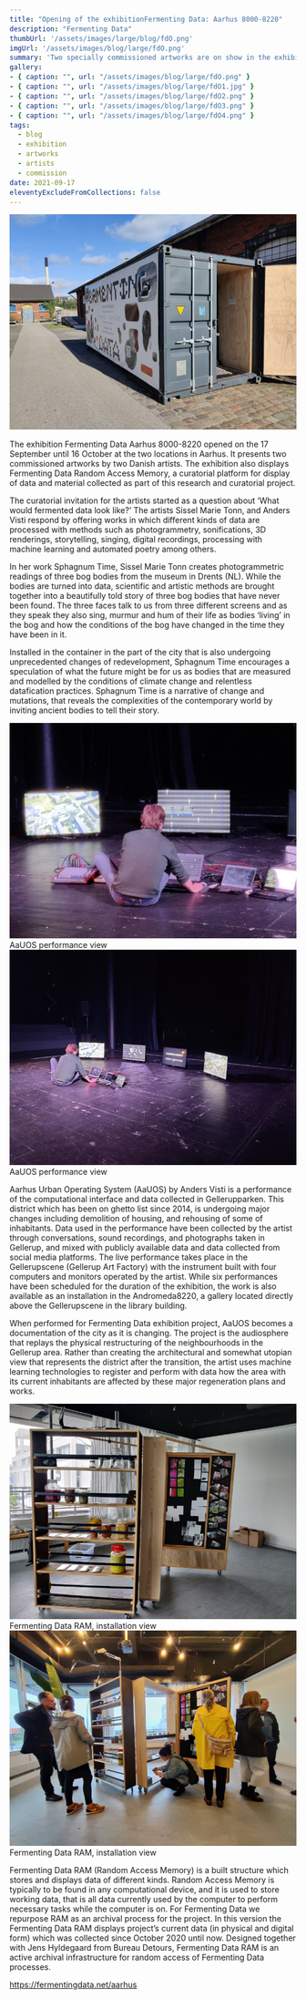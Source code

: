 ```yaml
---
title: "Opening of the exhibitionFermenting Data: Aarhus 8000-8220"
description: "Fermenting Data"
thumbUrl: '/assets/images/large/blog/fdO.png'
imgUrl: '/assets/images/blog/large/fdO.png'
summary: 'Two specially commissioned artworks are on show in the exhibition Fermenting Data: Aarhus 8000-8220.'
gallery:
- { caption: "", url: "/assets/images/blog/large/fdO.png" }
- { caption: "", url: "/assets/images/blog/large/fdO1.jpg" }
- { caption: "", url: "/assets/images/blog/large/fdO2.png" }
- { caption: "", url: "/assets/images/blog/large/fdO3.png" }
- { caption: "", url: "/assets/images/blog/large/fdO4.png" }
tags:
  - blog
  - exhibition
  - artworks
  - artists
  - commission
date: 2021-09-17
eleventyExcludeFromCollections: false
---
```

<div class="columnImage">
  <img src="/assets/images/blog/large/fdO.png"/>
  <div class="photoCreditNew"></div>
</div>

The exhibition Fermenting Data Aarhus 8000-8220 opened on the 17 September until 16 October at the two locations in Aarhus. It presents two commissioned artworks by two Danish artists. The exhibition also displays Fermenting Data Random Access Memory, a curatorial platform for display of data and material collected as part of this research and curatorial project.  

The curatorial invitation for the artists started as a question about ‘What would fermented data look like?’ The artists Sissel Marie Tonn, and Anders Visti respond by offering works in which different kinds of data are processed with methods such as photogrammetry, sonifications, 3D renderings, storytelling, singing, digital recordings, processing with machine learning and automated poetry among others.   

In her work Sphagnum Time, Sissel Marie Tonn creates photogrammetric readings of three bog bodies from the museum in Drents (NL). While the bodies are turned into data, scientific and artistic methods are brought together into a beautifully told story of three bog bodies that have never been found. The three faces talk to us from three different screens and as they speak they also sing, murmur and hum of their life as bodies ‘living’ in the bog and how the conditions of the bog have changed in the time they have been in it.   

Installed in the container in the part of the city that is also undergoing unprecedented changes of redevelopment, Sphagnum Time encourages a speculation of what the future might be for us as bodies that are measured and modelled by the conditions of climate change and relentless datafication practices. Sphagnum Time is a narrative of change and mutations, that reveals the complexities of the contemporary world by inviting ancient bodies to tell their story.  

<div class="fullWidthHalfImage">
  <div class='imgWrap left'>
    <img src="/assets/images/blog/large/fdO1.jpg">
    <div class="photoCreditNew">AaUOS performance view</div>
  </div>
  <div class='imgWrap right'>
    <img src="/assets/images/blog/large/fdO2.png">
    <div class="photoCreditNew">AaUOS performance view</div>
  </div>
</div>

Aarhus Urban Operating System (AaUOS) by Anders Visti is a performance of the computational interface and data collected in Gellerupparken. This district which has been on ghetto list since 2014, is undergoing major changes including demolition of housing, and rehousing of some of inhabitants. Data used in the performance have been collected by the artist through conversations, sound recordings, and photographs taken in Gellerup, and mixed with publicly available data and data collected from social media platforms. The live performance takes place in the Gellerupscene (Gellerup Art Factory) with the instrument built with four computers and monitors operated by the artist. While six performances have been scheduled for the duration of the exhibition, the work is also available as an installation in the Andromeda8220, a gallery located directly above the Gellerupscene in the library building. 

When performed for Fermenting Data exhibition project, AaUOS becomes a documentation of the city as it is changing. The project is the audiosphere that replays the physical restructuring of the neighbourhoods in the Gellerup area. Rather than creating the architectural and somewhat utopian view that represents the district after the transition, the artist uses machine learning technologies to register and perform with data how the area with its current inhabitants are affected by these major regeneration plans and works.

<div class="fullWidthHalfImage">
  <div class='imgWrap left'>
    <img src="/assets/images/blog/large/fdO3.png">
    <div class="photoCreditNew">Fermenting Data RAM, installation view</div>
  </div>
  <div class='imgWrap right'>
    <img src="/assets/images/blog/large/fdO4.png">
    <div class="photoCreditNew">Fermenting Data RAM, installation view</div>
  </div>
</div>

Fermenting Data RAM (Random Access Memory) is a built structure which stores and displays data of different kinds. Random Access Memory is typically to be found in any computational device, and it is used to store working data, that is all data currently used by the computer to perform necessary tasks while the computer is on. For Fermenting Data we repurpose RAM as an archival process for the project. In this version the Fermenting Data RAM displays project’s current data (in physical and digital form) which was collected since October 2020 until now. Designed together with Jens Hyldegaard from Bureau Detours, Fermenting Data RAM is an active archival infrastructure for random access of Fermenting Data processes.

<a href='https://fermentingdata.net/aarhus'>https://fermentingdata.net/aarhus</a>